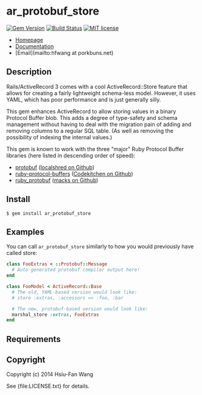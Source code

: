 # ar_protobuf_store

[![Gem Version](http://img.shields.io/gem/v/ar_protobuf_store.svg)][gem]
[![Build Status](http://img.shields.io/travis/hfwang/ar_protobuf_store.svg)][travis]
[![MIT license](http://img.shields.io/badge/license-MIT-red.svg)][license]

[gem]: https://rubygems.org/gems/ar_protobuf_store
[travis]: https://travis-ci.org/hfwang/ar_protobuf_store
[license]: https://github.com/hfwang/ar_protobuf_store/blob/master/LICENSE.txt

* [Homepage](https://rubygems.org/gems/ar_protobuf_store)
* [Documentation](http://rubydoc.info/gems/ar_protobuf_store/frames)
* [Email](mailto:hfwang at porkbuns.net)

## Description

Rails/ActiveRecord 3 comes with a cool ActiveRecord::Store feature
that allows for creating a fairly lightweight schema-less
model. However, it uses YAML, which has poor performance and is just
generally silly.

This gem enhances ActiveRecord to allow storing values in a binary Protocol
Buffer blob. This adds a degree of type-safety and schema management without
having to deal with the migration pain of adding and removing columns to a
regular SQL table. (As well as removing the possibility of indexing the internal
values.)

This gem is known to work with the three "major" Ruby Protocol Buffer libraries (here listed in descending order of speed):

* [protobuf](http://rubygems.org/gems/protobuf) ([localshred on Github](https://github.com/localshred/protobuf))
* [ruby-protocol-buffers](http://rubygems.org/gems/ruby-protocol-buffers) ([Codekitchen on Github](https://github.com/codekitchen/ruby-protocol-buffers))
* [ruby_protobuf](http://rubygems.org/gems/ruby_protobuf) ([macks on Github](https://github.com/macks/ruby-protobuf))

## Install

    $ gem install ar_protobuf_store

## Examples

You can call `ar_protobuf_store` similarly to how you would previously have
called store:

```ruby
class FooExtras < ::Protobuf::Message
  # Auto-generated protobuf compiler output here!
end

class FooModel < ActiveRecord::Base
  # The old, YAML-based version would look like:
  # store :extras, :accessors => :foo, :bar

  # The new, protobuf-based version would look like:
  marshal_store :extras, FooExtras
end
```

## Requirements

## Copyright

Copyright (c) 2014 Hsiu-Fan Wang

See {file:LICENSE.txt} for details.
